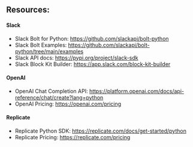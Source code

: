 ## Resources:

#### Slack
- Slack Bolt for Python: https://github.com/slackapi/bolt-python
- Slack Bolt Examples: https://github.com/slackapi/bolt-python/tree/main/examples
- Slack API docs: https://pypi.org/project/slack-sdk
- Slack Block Kit Builder: https://app.slack.com/block-kit-builder

#### OpenAI
- OpenAI Chat Completion API: https://platform.openai.com/docs/api-reference/chat/create?lang=python
- OpenAI Pricing: https://openai.com/pricing

#### Replicate
- Replicate Python SDK: https://replicate.com/docs/get-started/python
- Replicate Pricing: https://replicate.com/pricing